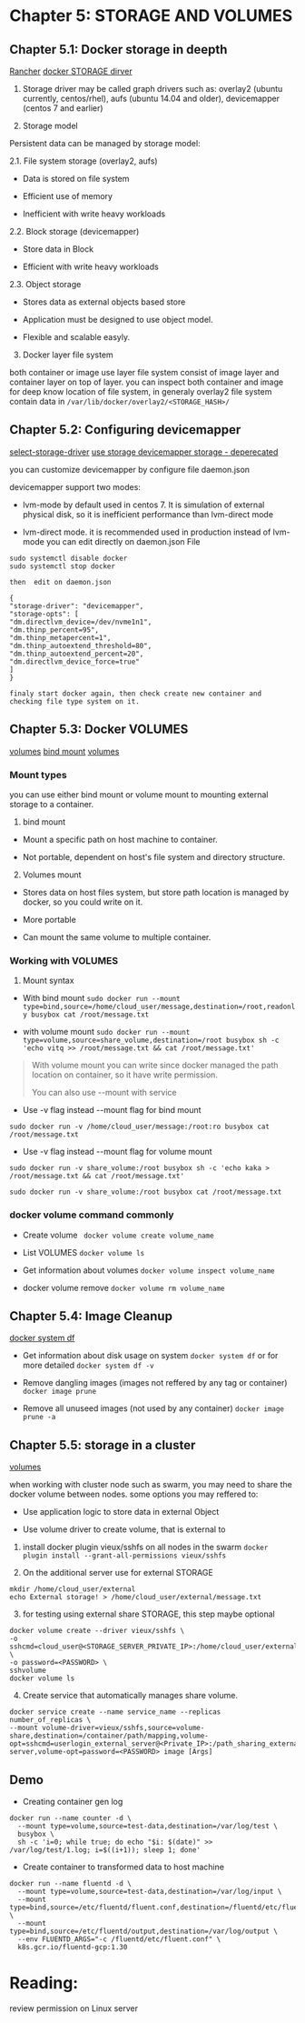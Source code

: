 # Chapter 5: STORAGE AND VOLUMES
## Chapter 5.1: Docker storage in deepth
[Rancher](https://www.suse.com/c/rancher_blog/block-storage-object-storage-and-file-systems-what-they-mean-for-containers/)
[docker STORAGE dirver](https://docs.docker.com/storage/storagedriver/select-storage-driver/)
1. Storage driver
may be called graph drivers such as: overlay2 (ubuntu currently, centos/rhel), aufs (ubuntu 14.04 and older), devicemapper (centos 7 and earlier)

2. Storage model

Persistent data can be managed by storage model: 

2.1. File system storage (overlay2, aufs)

- Data is stored on file system

- Efficient use of memory

- Inefficient with write heavy workloads

2.2. Block storage (devicemapper)

- Store data in Block

- Efficient with write heavy workloads

2.3. Object storage

- Stores data as external objects based store

- Application must be designed to use object model.

- Flexible and scalable easyly.

3. Docker layer file system

both container or image use layer file system consist of image layer and container layer on top of layer.
you can inspect both container and image for deep know location of file system, in generaly overlay2 file system contain data in ``/var/lib/docker/overlay2/<STORAGE_HASH>/``

## Chapter 5.2: Configuring devicemapper
[select-storage-driver](https://docs.docker.com/storage/storagedriver/select-storage-driver/)
[use storage devicemapper storage - deperecated](https://docs.docker.com/storage/storagedriver/device-mapper-driver/)

you can customize devicemapper by configure file daemon.json

devicemapper support two modes:
- lvm-mode by default used in centos 7. It is simulation of external physical disk, so it is inefficient performance than lvm-direct mode

- lvm-direct mode. it is recommended used in production instead of lvm-mode
you can edit directly on daemon.json File
```
sudo systemctl disable docker
sudo systemctl stop docker

then  edit on daemon.json

{
"storage-driver": "devicemapper",
"storage-opts": [
"dm.directlvm_device=/dev/nvme1n1",
"dm.thinp_percent=95",
"dm.thinp_metapercent=1",
"dm.thinp_autoextend_threshold=80",
"dm.thinp_autoextend_percent=20",
"dm.directlvm_device_force=true"
]
}

finaly start docker again, then check create new container and checking file type system on it.
```

## Chapter 5.3: Docker VOLUMES
[volumes](https://docs.docker.com/storage/volumes/)
[bind mount](https://docs.docker.com/storage/bind-mounts/)
[volumes](https://docs.docker.com/storage/)

### Mount types

you can use either bind mount or volume mount to mounting external storage to a container.

1. bind mount 

- Mount a specific path on host machine to container.

- Not portable, dependent on host's file system and directory structure.

2. Volumes mount

- Stores data on host files system, but store path location is managed by docker, so you could write on it.

- More portable

- Can mount the same volume to multiple container.

### Working with VOLUMES

1. Mount syntax

- With bind mount 
`sudo docker run --mount type=bind,source=/home/cloud_user/message,destination=/root,readonly busybox cat /root/message.txt`

- with volume mount
`sudo docker run --mount type=volume,source=share_volume,destination=/root busybox sh -c 'echo vitq >> /root/message.txt && cat /root/message.txt'`

> With volume mount you can write since docker managed the path location on container, so it have write permission.
>
> You can also use --mount with service 

- Use -v flag instead --mount flag for bind mount

`sudo docker run -v /home/cloud_user/message:/root:ro busybox cat /root/message.txt`

- Use -v flag instead --mount flag for volume mount

`sudo docker run -v share_volume:/root busybox sh -c 'echo kaka > /root/message.txt && cat /root/message.txt'`

`sudo docker run -v share_volume:/root busybox cat /root/message.txt`

### docker volume command commonly

- Create volume
` docker volume create volume_name`

- List VOLUMES
`docker volume ls`

- Get information about volumes
`docker volume inspect volume_name`

- docker volume remove
`docker volume rm volume_name`

## Chapter 5.4: Image Cleanup
[docker system df](https://docs.docker.com/reference/cli/docker/system/df/)

- Get information about disk usage on system
`docker system df`  or for more detailed `docker system df -v`

- Remove dangling images (images not reffered by any tag or container)
`docker image prune`

- Remove all unuseed images (not used by any container) 
`docker image prune -a`

## Chapter 5.5: storage in a cluster 
[volumes](https://docs.docker.com/storage/volumes/#share-data-among-machines)

when working with cluster node such as swarm, you may need to share the docker volume between nodes. some options you may reffered to:

- Use application logic to store data in external Object

- Use volume driver to create volume, that is external to 

1. install docker plugin vieux/sshfs on all nodes in the swarm
`docker plugin install --grant-all-permissions vieux/sshfs`

2. On the additional server use for external STORAGE
```
mkdir /home/cloud_user/external
echo External storage! > /home/cloud_user/external/message.txt
```
3. for testing using external share STORAGE, this step maybe optional
```
docker volume create --driver vieux/sshfs \
-o sshcmd=cloud_user@<STORAGE_SERVER_PRIVATE_IP>:/home/cloud_user/external \
-o password=<PASSWORD> \
sshvolume
docker volume ls
```
4. Create service that automatically manages share volume.
```
docker service create --name service_name --replicas number_of_replicas \
--mount volume-driver=vieux/sshfs,source=volume-share,destination=/container/path/mapping,volume-opt=sshcmd=userlogin_external_server@<Private_IP>:/path_sharing_external-server,volume-opt=password=<PASSWORD> image [Args]
```

## Demo
- Creating container gen log
```
docker run --name counter -d \
  --mount type=volume,source=test-data,destination=/var/log/test \
  busybox \
  sh -c 'i=0; while true; do echo "$i: $(date)" >> /var/log/test/1.log; i=$((i+1)); sleep 1; done'
```

- Create container to transformed data to host machine
```
docker run --name fluentd -d \
  --mount type=volume,source=test-data,destination=/var/log/input \
  --mount type=bind,source=/etc/fluentd/fluent.conf,destination=/fluentd/etc/fluent.conf \
  --mount type=bind,source=/etc/fluentd/output,destination=/var/log/output \
  --env FLUENTD_ARGS="-c /fluentd/etc/fluent.conf" \
  k8s.gcr.io/fluentd-gcp:1.30
```


# Reading: 
review permission on Linux server
